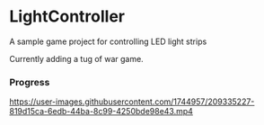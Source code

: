 # LightController
A sample game project for controlling LED light strips


Currently adding a tug of war game.

### Progress



https://user-images.githubusercontent.com/1744957/209335227-819d15ca-6edb-44ba-8c99-4250bde98e43.mp4

